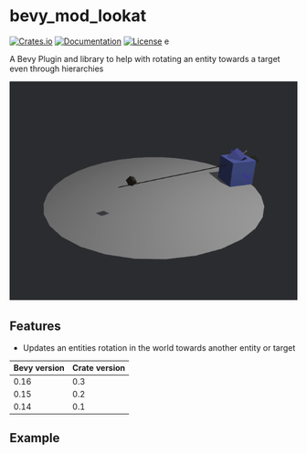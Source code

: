 # bevy_mod_lookat

[![Crates.io](https://img.shields.io/crates/v/bevy_ui_anchor)](https://crates.io/crates/bevy_ui_anchor)
[![Documentation](https://docs.rs/bevy_ui_anchor/badge.svg)](https://docs.rs/bevy_ui_anchor)
[![License](https://img.shields.io/crates/l/bevy_ui_anchor)](https://opensource.org/licenses/MIT)
e

A Bevy Plugin and library to help with rotating an entity towards a target even through hierarchies

![](simple.gif)

## Features

- Updates an entities rotation in the world towards another entity or target

| Bevy version | Crate version |
| ------------ | ------------- |
| 0.16         | 0.3           |
| 0.15         | 0.2           |
| 0.14         | 0.1           |

## Example

``` rust
